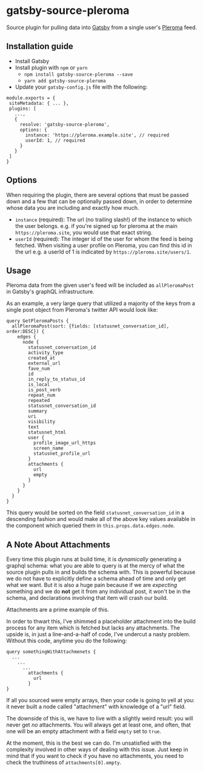 # gatsby-source-pleroma

Source plugin for pulling data into [Gatsby](https://www.gatsbyjs.org/) from a single user's [Pleroma](https://pleroma.social/) feed.

## Installation guide
* Install Gatsby
* Install plugin with `npm` or `yarn`
    * `npm install gatsby-source-pleroma --save`
    * `yarn add gatsby-source-pleroma`
* Update your `gatsby-config.js` file with the following:

```
module.exports = {
 siteMetadata: { ... },
 plugins: [
   ...,
   {
     resolve: 'gatsby-source-pleroma',
     options: {
       instance: 'https://pleroma.example.site', // required
       userId: 1, // required
     }
   }
 ]
}
```

## Options
When requiring the plugin, there are several options that must be passed down and a few that can be optionally passed down, in order to determine whose data you are including and exactly how much.
* `instance` (required): The url (no trailing slash!) of the instance to which the user belongs. e.g. if you're signed up for pleroma at the main `https://pleroma.site`, you would use that exact string.
* `userId` (required): The integer id of the user for whom the feed is being fetched. When visiting a user profile on Pleroma, you can find this id in the url e.g. a userId of 1 is indicated by `https://pleroma.site/users/1`.

## Usage
Pleroma data from the given user's feed will be included as `allPleromaPost` in Gatsby's graphQL infrastructure.

As an example, a very large query that utilized a majority of the keys from a single post object from Pleroma's twitter API would look like:

```
query GetPleromaPosts {
  allPleromaPost(sort: {fields: [statusnet_conversation_id], order:DESC}) {
    edges {
      node {
        statusnet_conversation_id
        activity_type
        created_at
        external_url
        fave_num
        id
        in_reply_to_status_id
        is_local
        is_post_verb
        repeat_num
        repeated
        statusnet_conversation_id
        summary
        uri
        visibility
        text
        statusnet_html
        user {
          profile_image_url_https
          screen_name
          statusnet_profile_url
        }
        attachments {
          url
          empty
        }
      }
    }
  }
}
```
This query would be sorted on the field `statusnet_conversation_id` in a descending fashion and would make all of the above key values available in the component which queried them in `this.props.data.edges.node`.

## A Note About Attachments
Every time this plugin runs at build time, it is _dynamically_ generating a graphql schema: what you are able to query is at the mercy of what the source plugin pulls in and builds the schema with. This is powerful because we do not have to explicitly define a schema ahead of time and only get what we want. But it is also a huge pain because if we are _expecting_ something and we do **not** get it from any individual post, it won't be in the schema, and declarations involving that item will crash our build.

Attachments are a prime example of this.

In order to thwart this, I've shimmed a placeholder attachment into the build process for any item which is fetched but lacks any attachments. The upside is, in just a line-and-a-half of code, I've undercut a nasty problem. Without this code, anytime you do the following:

```
query somethingWithAttachmenets {
  ...
    ...
      ...
        attachments {
          url
        }
}
```

If all you sourced were empty arrays, then your code is going to yell at you: it never built a node called "attachment" with knowledge of a "url" field.

The downside of this is, we have to live with a slightly weird result: you will never get _no_ attachments. You will always get at least one, and often, that one will be an empty attachment with a field `empty` set to `true`. 

At the moment, this is the best we can do. I'm unsatisfied with the complexity involved in other ways of dealing with this issue. Just keep in mind that if you want to check if you have no attachments, you need to check the truthiness of  `attachments[0].empty`.
